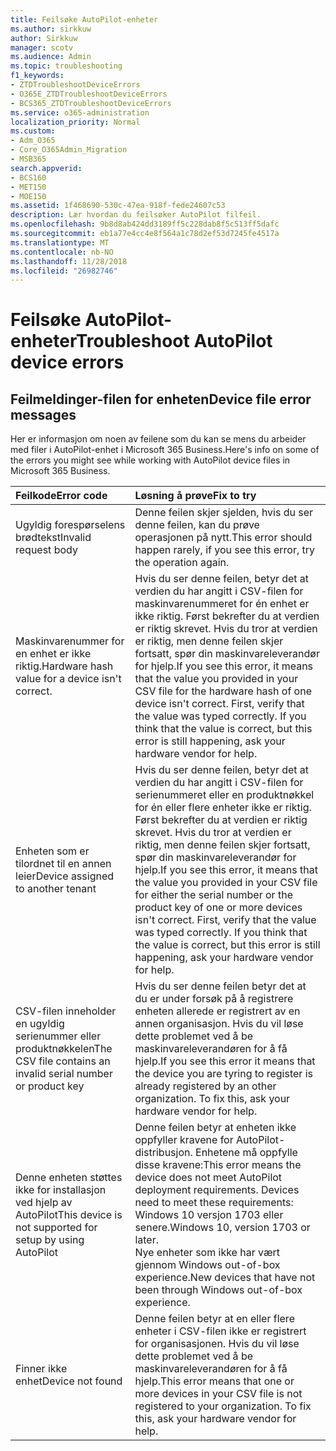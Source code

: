```yaml
---
title: Feilsøke AutoPilot-enheter
ms.author: sirkkuw
author: Sirkkuw
manager: scotv
ms.audience: Admin
ms.topic: troubleshooting
f1_keywords:
- ZTDTroubleshootDeviceErrors
- O365E_ZTDTroubleshootDeviceErrors
- BCS365_ZTDTroubleshootDeviceErrors
ms.service: o365-administration
localization_priority: Normal
ms.custom:
- Adm_O365
- Core_O365Admin_Migration
- MSB365
search.appverid:
- BCS160
- MET150
- MOE150
ms.assetid: 1f468690-530c-47ea-918f-fede24607c53
description: Lær hvordan du feilsøker AutoPilot filfeil.
ms.openlocfilehash: 9b8d8ab424dd3189ff5c228dab8f5c513ff5dafc
ms.sourcegitcommit: eb1a77e4cc4e8f564a1c78d2ef53d7245fe4517a
ms.translationtype: MT
ms.contentlocale: nb-NO
ms.lasthandoff: 11/28/2018
ms.locfileid: "26982746"
---
```

# <a name="troubleshoot-autopilot-device-errors"></a><span data-ttu-id="ad14e-103">Feilsøke AutoPilot-enheter</span><span class="sxs-lookup"><span data-stu-id="ad14e-103">Troubleshoot AutoPilot device errors</span></span>

## <a name="device-file-error-messages"></a><span data-ttu-id="ad14e-104">Feilmeldinger-filen for enheten</span><span class="sxs-lookup"><span data-stu-id="ad14e-104">Device file error messages</span></span>

<span data-ttu-id="ad14e-105">Her er informasjon om noen av feilene som du kan se mens du arbeider med filer i AutoPilot-enhet i Microsoft 365 Business.</span><span class="sxs-lookup"><span data-stu-id="ad14e-105">Here's info on some of the errors you might see while working with AutoPilot device files in Microsoft 365 Business.</span></span> 
  
|<span data-ttu-id="ad14e-106">**Feilkode**</span><span class="sxs-lookup"><span data-stu-id="ad14e-106">**Error code**</span></span>|<span data-ttu-id="ad14e-107">**Løsning å prøve**</span><span class="sxs-lookup"><span data-stu-id="ad14e-107">**Fix to try**</span></span>|
|:-----|:-----|
|<span data-ttu-id="ad14e-108">Ugyldig forespørselens brødtekst</span><span class="sxs-lookup"><span data-stu-id="ad14e-108">Invalid request body</span></span>  <br/> |<span data-ttu-id="ad14e-109">Denne feilen skjer sjelden, hvis du ser denne feilen, kan du prøve operasjonen på nytt.</span><span class="sxs-lookup"><span data-stu-id="ad14e-109">This error should happen rarely, if you see this error, try the operation again.</span></span>  <br/> |
|<span data-ttu-id="ad14e-110">Maskinvarenummer for en enhet er ikke riktig.</span><span class="sxs-lookup"><span data-stu-id="ad14e-110">Hardware hash value for a device isn't correct.</span></span>  <br/> |<span data-ttu-id="ad14e-p101">Hvis du ser denne feilen, betyr det at verdien du har angitt i CSV-filen for maskinvarenummeret for én enhet er ikke riktig. Først bekrefter du at verdien er riktig skrevet. Hvis du tror at verdien er riktig, men denne feilen skjer fortsatt, spør din maskinvareleverandør for hjelp.</span><span class="sxs-lookup"><span data-stu-id="ad14e-p101">If you see this error, it means that the value you provided in your CSV file for the hardware hash of one device isn't correct. First, verify that the value was typed correctly. If you think that the value is correct, but this error is still happening, ask your hardware vendor for help.</span></span>  <br/> |
|<span data-ttu-id="ad14e-114">Enheten som er tilordnet til en annen leier</span><span class="sxs-lookup"><span data-stu-id="ad14e-114">Device assigned to another tenant</span></span>  <br/> |<span data-ttu-id="ad14e-p102">Hvis du ser denne feilen, betyr det at verdien du har angitt i CSV-filen for serienummeret eller en produktnøkkel for én eller flere enheter ikke er riktig. Først bekrefter du at verdien er riktig skrevet. Hvis du tror at verdien er riktig, men denne feilen skjer fortsatt, spør din maskinvareleverandør for hjelp.</span><span class="sxs-lookup"><span data-stu-id="ad14e-p102">If you see this error, it means that the value you provided in your CSV file for either the serial number or the product key of one or more devices isn't correct. First, verify that the value was typed correctly. If you think that the value is correct, but this error is still happening, ask your hardware vendor for help.</span></span>  <br/> |
|<span data-ttu-id="ad14e-118">CSV-filen inneholder en ugyldig serienummer eller produktnøkkelen</span><span class="sxs-lookup"><span data-stu-id="ad14e-118">The CSV file contains an invalid serial number or product key</span></span>  <br/> |<span data-ttu-id="ad14e-p103">Hvis du ser denne feilen betyr det at du er under forsøk på å registrere enheten allerede er registrert av en annen organisasjon. Hvis du vil løse dette problemet ved å be maskinvareleverandøren for å få hjelp.</span><span class="sxs-lookup"><span data-stu-id="ad14e-p103">If you see this error it means that the device you are tyring to register is already registered by an other organization. To fix this, ask your hardware vendor for help.</span></span>  <br/> |
|<span data-ttu-id="ad14e-121">Denne enheten støttes ikke for installasjon ved hjelp av AutoPilot</span><span class="sxs-lookup"><span data-stu-id="ad14e-121">This device is not supported for setup by using AutoPilot</span></span>  <br/> | <span data-ttu-id="ad14e-p104">Denne feilen betyr at enheten ikke oppfyller kravene for AutoPilot-distribusjon. Enhetene må oppfylle disse kravene:</span><span class="sxs-lookup"><span data-stu-id="ad14e-p104">This error means the device does not meet AutoPilot deployment requirements. Devices need to meet these requirements:</span></span>  <br/>  <span data-ttu-id="ad14e-124">Windows 10 versjon 1703 eller senere.</span><span class="sxs-lookup"><span data-stu-id="ad14e-124">Windows 10, version 1703 or later.</span></span>  <br/>  <span data-ttu-id="ad14e-125">Nye enheter som ikke har vært gjennom Windows out-of-box experience.</span><span class="sxs-lookup"><span data-stu-id="ad14e-125">New devices that have not been through Windows out-of-box experience.</span></span>  <br/> |
|<span data-ttu-id="ad14e-126">Finner ikke enhet</span><span class="sxs-lookup"><span data-stu-id="ad14e-126">Device not found</span></span>  <br/> |<span data-ttu-id="ad14e-p105">Denne feilen betyr at en eller flere enheter i CSV-filen ikke er registrert for organisasjonen. Hvis du vil løse dette problemet ved å be maskinvareleverandøren for å få hjelp.</span><span class="sxs-lookup"><span data-stu-id="ad14e-p105">This error means that one or more devices in your CSV file is not registered to your organization. To fix this, ask your hardware vendor for help.</span></span>  <br/> |
   

